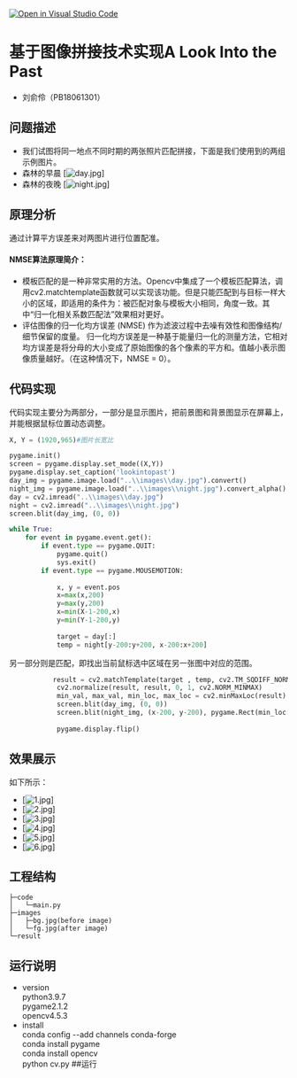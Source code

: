 [![Open in Visual Studio Code](https://classroom.github.com/assets/open-in-vscode-f059dc9a6f8d3a56e377f745f24479a46679e63a5d9fe6f495e02850cd0d8118.svg)](https://classroom.github.com/online_ide?assignment_repo_id=6629874&assignment_repo_type=AssignmentRepo)
# 基于图像拼接技术实现A Look Into the Past
* 刘俞伶（PB18061301）
## 问题描述
* 我们试图将同一地点不同时期的两张照片匹配拼接，下面是我们使用到的两组示例图片。 
* 森林的早晨
[![day.jpg](https://i.postimg.cc/JhskHgk4/day.jpg)] 
* 森林的夜晚
[![night.jpg](https://i.postimg.cc/cHYtXnhp/night.jpg)]


 
## 原理分析
通过计算平方误差来对两图片进行位置配准。  
#### NMSE算法原理简介：
* 模板匹配的是一种非常实用的方法。Opencv中集成了一个模板匹配算法，调用cv2.matchtemplate函数就可以实现该功能。但是只能匹配到与目标一样大小的区域，即适用的条件为：被匹配对象与模板大小相同，角度一致。其中“归一化相关系数匹配法”效果相对更好。
* 评估图像的归一化均方误差 (NMSE) 作为滤波过程中去噪有效性和图像结构/细节保留的度量。 归一化均方误差是一种基于能量归一化的测量方法，它相对均方误差是将分母的大小变成了原始图像的各个像素的平方和。值越小表示图像质量越好。（在这种情况下，NMSE = 0）。


## 代码实现
代码实现主要分为两部分，一部分是显示图片，把前景图和背景图显示在屏幕上，并能根据鼠标位置动态调整。  
```python
X, Y = (1920,965)#图片长宽比

pygame.init()
screen = pygame.display.set_mode((X,Y)) 
pygame.display.set_caption('lookintopast')
day_img = pygame.image.load("..\\images\\day.jpg").convert()
night_img = pygame.image.load("..\\images\\night.jpg").convert_alpha()
day = cv2.imread("..\\images\\day.jpg")
night = cv2.imread("..\\images\\night.jpg")
screen.blit(day_img, (0, 0))

while True:
    for event in pygame.event.get():
        if event.type == pygame.QUIT:
            pygame.quit()
            sys.exit()
        if event.type == pygame.MOUSEMOTION:
            
            x, y = event.pos
            x=max(x,200)
            y=max(y,200)
            x=min(X-1-200,x)
            y=min(Y-1-200,y)
            
            target = day[:]
            temp = night[y-200:y+200, x-200:x+200]
```  
另一部分则是匹配，即找出当前鼠标选中区域在另一张图中对应的范围。
```python
           result = cv2.matchTemplate(target , temp, cv2.TM_SQDIFF_NORMED,-1)
            cv2.normalize(result, result, 0, 1, cv2.NORM_MINMAX)
            min_val, max_val, min_loc, max_loc = cv2.minMaxLoc(result)
            screen.blit(day_img, (0, 0)) 
            screen.blit(night_img, (x-200, y-200), pygame.Rect(min_loc[0], min_loc[1], 400, 400))
    
            pygame.display.flip()

```
## 效果展示
如下所示：
* [![1.jpg](https://i.postimg.cc/rwxSf7pn/1.png)] 
* [![2.jpg](https://i.postimg.cc/vH69mC5Y/2.png)] 
* [![3.jpg](https://i.postimg.cc/0jhwfC11/3.png)] 
* [![4.jpg](https://i.postimg.cc/ZYQp4JBs/4.png)] 
* [![5.jpg](https://i.postimg.cc/j5gNWb85/5.png)]
* [![6.jpg](https://i.postimg.cc/rF6sfstT/6.png)]

## 工程结构  
    ├─code
    │   └─main.py
    ├─images
    │   ├─bg.jpg(before image)
    │   └─fg.jpg(after image)
    └─result   

## 运行说明
* version  
    python3.9.7  
    pygame2.1.2  
    opencv4.5.3  
* install  
    conda config --add channels conda-forge  
    conda install pygame  
    conda install opencv  
    python cv.py  ##运行

